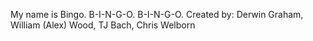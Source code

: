 My name is Bingo. B-I-N-G-O. B-I-N-G-O.
Created by: Derwin Graham, William (Alex) Wood, TJ Bach, Chris Welborn
